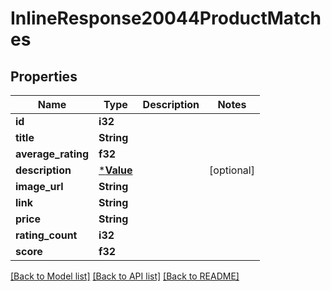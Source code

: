 # InlineResponse20044ProductMatches

## Properties

Name | Type | Description | Notes
------------ | ------------- | ------------- | -------------
**id** | **i32** |  | 
**title** | **String** |  | 
**average_rating** | **f32** |  | 
**description** | [***Value**](Value.md) |  | [optional] 
**image_url** | **String** |  | 
**link** | **String** |  | 
**price** | **String** |  | 
**rating_count** | **i32** |  | 
**score** | **f32** |  | 

[[Back to Model list]](../README.md#documentation-for-models) [[Back to API list]](../README.md#documentation-for-api-endpoints) [[Back to README]](../README.md)


